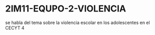 # 2IM11-EQUPO-2-VIOLENCIA
se habla del tema sobre la violencia escolar en los adolescentes en el CECYT 4
